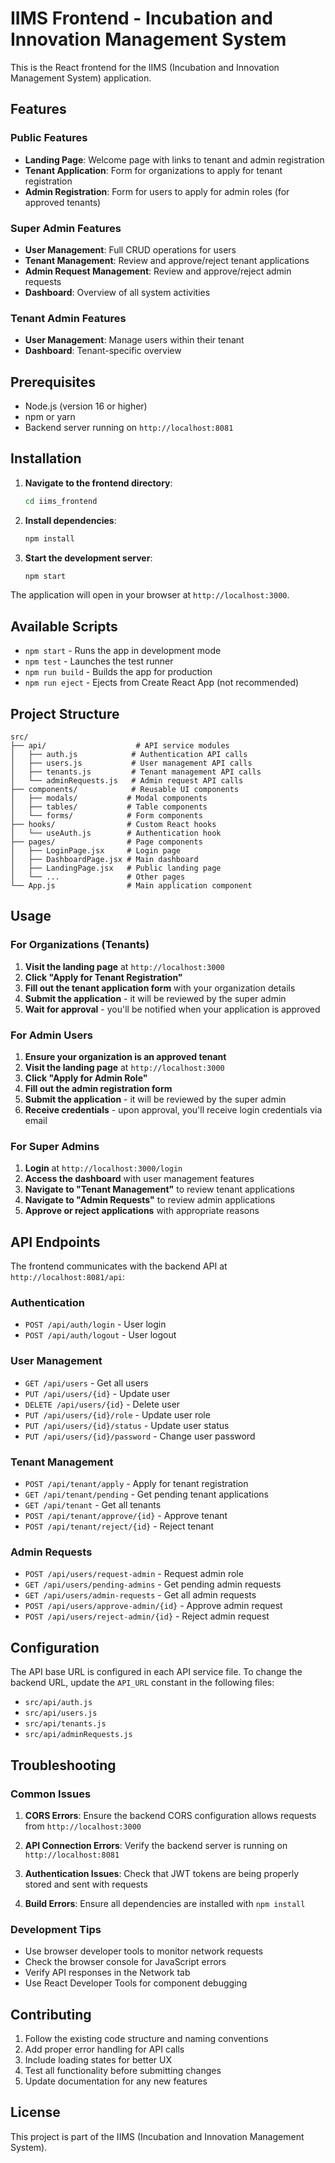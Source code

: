 # IIMS Frontend - Incubation and Innovation Management System

This is the React frontend for the IIMS (Incubation and Innovation Management System) application.

## Features

### Public Features
- **Landing Page**: Welcome page with links to tenant and admin registration
- **Tenant Application**: Form for organizations to apply for tenant registration
- **Admin Registration**: Form for users to apply for admin roles (for approved tenants)

### Super Admin Features
- **User Management**: Full CRUD operations for users
- **Tenant Management**: Review and approve/reject tenant applications
- **Admin Request Management**: Review and approve/reject admin requests
- **Dashboard**: Overview of all system activities

### Tenant Admin Features
- **User Management**: Manage users within their tenant
- **Dashboard**: Tenant-specific overview

## Prerequisites

- Node.js (version 16 or higher)
- npm or yarn
- Backend server running on `http://localhost:8081`

## Installation

1. **Navigate to the frontend directory**:
   ```bash
   cd iims_frontend
   ```

2. **Install dependencies**:
   ```bash
   npm install
   ```

3. **Start the development server**:
   ```bash
   npm start
   ```

The application will open in your browser at `http://localhost:3000`.

## Available Scripts

- `npm start` - Runs the app in development mode
- `npm test` - Launches the test runner
- `npm run build` - Builds the app for production
- `npm run eject` - Ejects from Create React App (not recommended)

## Project Structure

```
src/
├── api/                    # API service modules
│   ├── auth.js            # Authentication API calls
│   ├── users.js           # User management API calls
│   ├── tenants.js         # Tenant management API calls
│   └── adminRequests.js   # Admin request API calls
├── components/            # Reusable UI components
│   ├── modals/           # Modal components
│   ├── tables/           # Table components
│   └── forms/            # Form components
├── hooks/                # Custom React hooks
│   └── useAuth.js        # Authentication hook
├── pages/                # Page components
│   ├── LoginPage.jsx     # Login page
│   ├── DashboardPage.jsx # Main dashboard
│   ├── LandingPage.jsx   # Public landing page
│   └── ...               # Other pages
└── App.js                # Main application component
```

## Usage

### For Organizations (Tenants)

1. **Visit the landing page** at `http://localhost:3000`
2. **Click "Apply for Tenant Registration"**
3. **Fill out the tenant application form** with your organization details
4. **Submit the application** - it will be reviewed by the super admin
5. **Wait for approval** - you'll be notified when your application is approved

### For Admin Users

1. **Ensure your organization is an approved tenant**
2. **Visit the landing page** at `http://localhost:3000`
3. **Click "Apply for Admin Role"**
4. **Fill out the admin registration form**
5. **Submit the application** - it will be reviewed by the super admin
6. **Receive credentials** - upon approval, you'll receive login credentials via email

### For Super Admins

1. **Login** at `http://localhost:3000/login`
2. **Access the dashboard** with user management features
3. **Navigate to "Tenant Management"** to review tenant applications
4. **Navigate to "Admin Requests"** to review admin applications
5. **Approve or reject applications** with appropriate reasons

## API Endpoints

The frontend communicates with the backend API at `http://localhost:8081/api`:

### Authentication
- `POST /api/auth/login` - User login
- `POST /api/auth/logout` - User logout

### User Management
- `GET /api/users` - Get all users
- `PUT /api/users/{id}` - Update user
- `DELETE /api/users/{id}` - Delete user
- `PUT /api/users/{id}/role` - Update user role
- `PUT /api/users/{id}/status` - Update user status
- `PUT /api/users/{id}/password` - Change user password

### Tenant Management
- `POST /api/tenant/apply` - Apply for tenant registration
- `GET /api/tenant/pending` - Get pending tenant applications
- `GET /api/tenant` - Get all tenants
- `POST /api/tenant/approve/{id}` - Approve tenant
- `POST /api/tenant/reject/{id}` - Reject tenant

### Admin Requests
- `POST /api/users/request-admin` - Request admin role
- `GET /api/users/pending-admins` - Get pending admin requests
- `GET /api/users/admin-requests` - Get all admin requests
- `POST /api/users/approve-admin/{id}` - Approve admin request
- `POST /api/users/reject-admin/{id}` - Reject admin request

## Configuration

The API base URL is configured in each API service file. To change the backend URL, update the `API_URL` constant in the following files:

- `src/api/auth.js`
- `src/api/users.js`
- `src/api/tenants.js`
- `src/api/adminRequests.js`

## Troubleshooting

### Common Issues

1. **CORS Errors**: Ensure the backend CORS configuration allows requests from `http://localhost:3000`

2. **API Connection Errors**: Verify the backend server is running on `http://localhost:8081`

3. **Authentication Issues**: Check that JWT tokens are being properly stored and sent with requests

4. **Build Errors**: Ensure all dependencies are installed with `npm install`

### Development Tips

- Use browser developer tools to monitor network requests
- Check the browser console for JavaScript errors
- Verify API responses in the Network tab
- Use React Developer Tools for component debugging

## Contributing

1. Follow the existing code structure and naming conventions
2. Add proper error handling for API calls
3. Include loading states for better UX
4. Test all functionality before submitting changes
5. Update documentation for any new features

## License

This project is part of the IIMS (Incubation and Innovation Management System).
